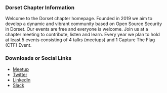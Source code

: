 ### Dorset Chapter Information
Welcome to the Dorset chapter homepage. Founded in 2019 we aim to develop a dynamic and vibrant community based on Open Source Security in Dorset. Our events are free and everyone is welcome. Join us at a chapter meeting to contribute, listen and learn. Every year we plan to hold at least 5 events consisting of 4 talks (meetups) and 1 Capture The Flag (CTF) Event.

### Downloads or Social Links
* [Meetup](https://www.meetup.com/OWASP-Dorset-Chapter/)
* [Twitter](https://twitter.com/OWASP)
* [LinkedIn](https://www.linkedin.com/company/owasp-dorset)
* [Slack](https://owasp.slack.com/signup#/)

